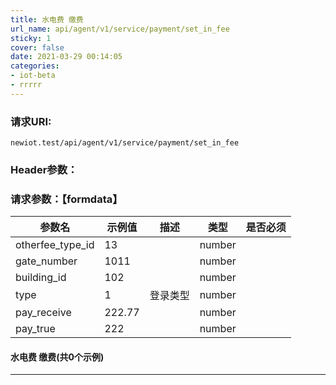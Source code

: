 ```yaml
---
title: 水电费 缴费
url_name: api/agent/v1/service/payment/set_in_fee
sticky: 1
cover: false
date: 2021-03-29 00:14:05
categories: 
- iot-beta
- rrrrr
---
```



### 请求URI:

```http
newiot.test/api/agent/v1/service/payment/set_in_fee
```

### Header参数：

### 请求参数：【formdata】

|参数名|示例值|描述|类型|是否必须|
|--|--|--|--|--|
| otherfee_type_id | 13 |  | number |  |
| gate_number | 1011 |  | number |  |
| building_id | 102 |  | number |  |
| type | 1 | 登录类型 | number |  |
| pay_receive | 222.77 |  | number |  |
| pay_true | 222 |  | number |  |

#### 水电费 缴费(共0个示例)

---
